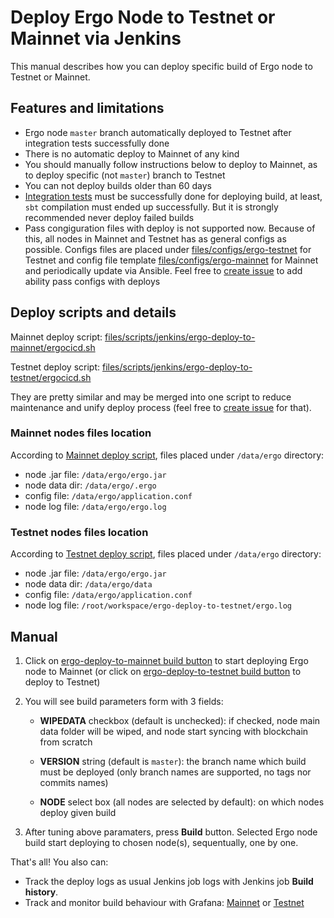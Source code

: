 Deploy Ergo Node to Testnet or Mainnet via Jenkins
==================================================

This manual describes how you can deploy specific build of Ergo node to Testnet or Mainnet.


## Features and limitations

- Ergo node `master` branch automatically deployed to Testnet after integration tests successfully done
- There is no automatic deploy to Mainnet of any kind
- You should manually follow instructions below to deploy to Mainnet, as to deploy specific (not `master`) branch to Testnet
- You can not deploy builds older than 60 days
- [Integration tests](https://jenkins.ergoplatform.com/job/ergo-it/) must be successfully done for deploying build, at least, `sbt` compilation must ended up successfully. But it is strongly recommended never deploy failed builds
- Pass congiguration files with deploy is not supported now. Because of this, all nodes in Mainnet and Testnet has as general configs as possible. Configs files are placed under [files/configs/ergo-testnet](files/configs/ergo-testnet) for Testnet and config file template [files/configs/ergo-mainnet](files/configs/ergo-mainnet/application.conf.j2) for Mainnet and periodically update via Ansible. Feel free to [create issue](https://github.com/ergoplatform/ansible/issues/new) to add ability pass configs with deploys


## Deploy scripts and details

Mainnet deploy script: [files/scripts/jenkins/ergo-deploy-to-mainnet/ergocicd.sh](files/scripts/jenkins/ergo-deploy-to-mainnet/ergocicd.sh)

Testnet deploy script: [files/scripts/jenkins/ergo-deploy-to-testnet/ergocicd.sh](files/scripts/jenkins/ergo-deploy-to-testnet/ergocicd.sh)

They are pretty similar and may be merged into one script to reduce maintenance and unify deploy process (feel free to [create issue](https://github.com/ergoplatform/ansible/issues/new) for that).


### Mainnet nodes files location

According to [Mainnet deploy script](files/scripts/jenkins/ergo-deploy-to-mainnet/ergocicd.sh), files placed under `/data/ergo` directory:

- node .jar file: `/data/ergo/ergo.jar`
- node data dir:  `/data/ergo/.ergo`
- config file:    `/data/ergo/application.conf`
- node log file:  `/data/ergo/ergo.log`


### Testnet nodes files location

According to [Testnet deploy script](files/scripts/jenkins/ergo-deploy-to-testnet/ergocicd.sh), files placed under `/data/ergo` directory:

- node .jar file: `/data/ergo/ergo.jar`
- node data dir:  `/data/ergo/data`
- config file:    `/data/ergo/application.conf`
- node log file:  `/root/workspace/ergo-deploy-to-testnet/ergo.log`


## Manual

1. Click on [ergo-deploy-to-mainnet build button](https://jenkins.ergoplatform.com/job/ergo-deploy-to-mainnet/build?delay=0sec) to start deploying Ergo node to Mainnet (or click on [ergo-deploy-to-testnet build button](https://jenkins.ergoplatform.com/job/ergo-deploy-to-testnet/build?delay=0sec) to deploy to Testnet)

2. You will see build parameters form with 3 fields:

    - **WIPEDATA** checkbox (default is unchecked): if checked, node main data folder will be wiped, and node start syncing with blockchain from scratch

    - **VERSION** string (default is `master`): the branch name which build must be deployed (only branch names are supported, no tags nor commits names)

    - **NODE** select box (all nodes are selected by default): on which nodes deploy given build

3. After tuning above paramaters, press **Build** button. Selected Ergo node build start deploying to chosen node(s), sequentually, one by one.

That's all! You also can:

- Track the deploy logs as usual Jenkins job logs with Jenkins job **Build history**.
- Track and monitor build behaviour with Grafana: [Mainnet](https://grafana.ergoplatform.com/d/OwXtQiNZz) or [Testnet](https://grafana.ergoplatform.com/d/000000001)
